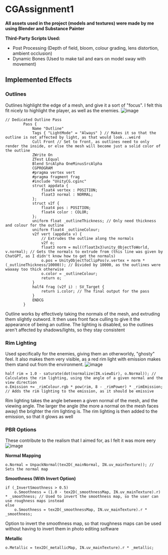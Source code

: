 # CGAssignment1
**All assets used in the project (models and textures) were made by me using Blender and Substance Painter**

**Third-Party Scripts Used:**
- Post Processing (Depth of field, bloom, colour grading, lens distortion, ambient occlusion)
- Dynamic Bones (Used to make tail and ears on model sway with movement)

## Implemented Effects
### Outlines
Outlines highlight the edge of a mesh, and give it a sort of "focus". I felt this fit nicely to highlight the player, as well as the enemies.
![image](https://github.com/user-attachments/assets/40578e95-9d47-4f5e-8d6e-e0d2a98df9d5)
```hlsl
// Dedicated Outline Pass
        Pass {
            Name "Outline"
            Tags { "LightMode" = "Always" } // Makes it so that the outline is not affected by light, as that would look...weird
            Cull Front // Set to front, as outlines need to only render the inside, or else the mesh will become just a solid color of the outline
            ZWrite On
            ZTest LEqual
            Blend SrcAlpha OneMinusSrcAlpha
            CGPROGRAM
            #pragma vertex vert
            #pragma fragment frag
            #include "UnityCG.cginc"
            struct appdata {
                float4 vertex : POSITION;
                float3 normal : NORMAL;
            };
            struct v2f {
                float4 pos : POSITION;
                float4 color : COLOR;
            };
            uniform float _outlineThickness; // Only need thickness and colour for the outline
            uniform float4 _outlineColour;
            v2f vert (appdata v) {
                // Extrudes the outline along the normals
                v2f o;
                float3 norm = mul((float3x3)unity_ObjectToWorld, v.normal); // Gets the normals to extrude from (this line was given by ChatGPT, as I didn't know how to get the normals)
                o.pos = UnityObjectToClipPos(v.vertex + norm * (_outlineThickness/10000)); // Divided by 10000, as the outlines were waaaay too thick otherwise
                o.color = _outlineColour;
                return o;
            }
            half4 frag (v2f i) : SV_Target {
                return i.color; // The final output for the pass
            }
            ENDCG
        }
```
Outline works by effectively taking the normals of the mesh, and extruding them slightly outword. It then uses front face culling to give it the appearance of being an outline. The lighting is disabled, so the outlines aren't affected by shadows/lights, so they stay consistent

### Rim Lighting
Used specifically for the enemies, giving them an otherworldy, "ghosty" feel. It also makes them very visible, as a red rim light with emission makes them stand out from the environment.
![image](https://github.com/user-attachments/assets/7177cb81-6587-4217-9a29-0f48a3d5ede9)
```hlsl
half rim = 1.0 - saturate(dot(normalize(IN.viewDir), o.Normal)); // Calculates the rim lighting, using the angle of a given normal and the view direction
o.Emission += _rimColour.rgb * pow(rim, 8 - _rimPower) * _rimEmission; // Adds the rim lighting to the emission, as it should be emissive
```
Rim lighting takes the angle between a given normal of the mesh, and the viewing angle. The larger the angle (the more a normal on the mesh faces away) the brighter the rim lighting is. The rim lighting is then added to the emission, so that it glows as well

### PBR Options
These contribute to the realism that I aimed for, as I felt it was more eery
![image](https://github.com/user-attachments/assets/5fd81d53-09c0-4b49-af2f-7ad8a706a950)

**Normal Mapping**
```hlsl
o.Normal = UnpackNormal(tex2D(_mainNormal, IN.uv_mainTexture)); // Sets the normal map
```

**Smoothness (With Invert Option)**
```hlsl
if (_InvertSmoothness > 0.5)
    o.Smoothness = (1.0 - tex2D(_smoothnessMap, IN.uv_mainTexture).r) * _smoothness; // Used to invert the smoothness map, so the user can use roughness maps instead
else
    o.Smoothness = tex2D(_smoothnessMap, IN.uv_mainTexture).r * _smoothness;
```
Option to invert the smoothness map, so that roughness maps can be used without having to invert them in photo editing software

**Metallic**
```hlsl
o.Metallic = tex2D(_metallicMap, IN.uv_mainTexture).r * _metallic;
```
